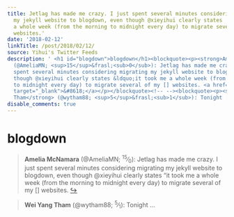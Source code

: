 ```yaml
---
title: Jetlag has made me crazy. I just spent several minutes considering migrating
  my jekyll website to blogdown, even though @xieyihui clearly states 'it took me
  a whole week (from the morning to midnight every day) to migrate several of my […]
  websites.'
date: '2018-02-12'
linkTitle: /post/2018/02/12/
source: Yihui's Twitter Feeds
description: ' <h1 id="blogdown">blogdown</h1><blockquote><p><strong>Amelia McNamara</strong>
  (@AmeliaMN; <sup>15</sup>&frasl;<sub>0</sub>): Jetlag has made me crazy. I just
  spent several minutes considering migrating my jekyll website to blogdown, even
  though @xieyihui clearly states &ldquo;it took me a whole week (from the morning
  to midnight every day) to migrate several of my [] websites. <a href="https://twitter.com/xieyihui/status/962685033210437632"
  target="_blank">&#8618;</a></p></blockquote><!-- --><blockquote><p><strong>Wei Yang
  Tham</strong> (@wytham88; <sup>5</sup>&frasl;<sub>1</sub>): Tonight ...'
disable_comments: true
---
```

 <h1 id="blogdown">blogdown</h1><blockquote><p><strong>Amelia McNamara</strong> (@AmeliaMN; <sup>15</sup>&frasl;<sub>0</sub>): Jetlag has made me crazy. I just spent several minutes considering migrating my jekyll website to blogdown, even though @xieyihui clearly states &ldquo;it took me a whole week (from the morning to midnight every day) to migrate several of my [] websites. <a href="https://twitter.com/xieyihui/status/962685033210437632" target="_blank">&#8618;</a></p></blockquote><!-- --><blockquote><p><strong>Wei Yang Tham</strong> (@wytham88; <sup>5</sup>&frasl;<sub>1</sub>): Tonight ...